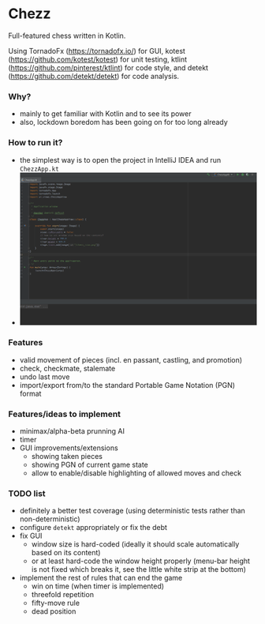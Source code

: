# Chezz
Full-featured chess written in Kotlin.

Using TornadoFx (https://tornadofx.io/) for GUI, kotest (https://github.com/kotest/kotest)
for unit testing, ktlint (https://github.com/pinterest/ktlint) for code style,
and detekt (https://github.com/detekt/detekt) for code analysis.

### Why?
- mainly to get familiar with Kotlin and to see its power
- also, lockdown boredom has been going on for too long already

### How to run it?
- the simplest way is to open the project in IntelliJ IDEA and run `ChezzApp.kt`
- ![Video preview](https://github.com/hofiisek/Chezz/blob/master/run_chezz.gif)

### Features
- valid movement of pieces (incl. en passant, castling, and promotion)
- check, checkmate, stalemate
- undo last move
- import/export from/to the standard Portable Game Notation (PGN) format
  
### Features/ideas to implement
- minimax/alpha-beta prunning AI
- timer
- GUI improvements/extensions
    - showing taken pieces
    - showing PGN of current game state
    - allow to enable/disable highlighting of allowed moves and check

### TODO list
- definitely a better test coverage (using deterministic tests rather than non-deterministic)
- configure `detekt` appropriately or fix the debt
- fix GUI
  - window size is hard-coded (ideally it should scale automatically based on its content)
  - or at least hard-code the window height properly (menu-bar height is not fixed which breaks it, see the little white strip at the bottom)
- implement the rest of rules that can end the game
  - win on time (when timer is implemented)
  - threefold repetition 
  - fifty-move rule
  - dead position

